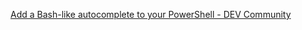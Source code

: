 [Add a Bash-like autocomplete to your PowerShell - DEV Community](https://dev.to/ofhouse/add-a-bash-like-autocomplete-to-your-powershell-4257)